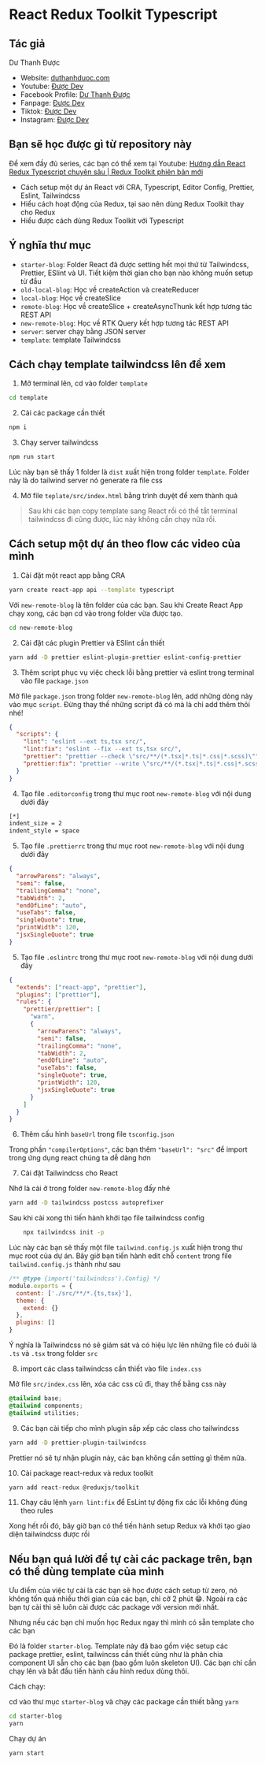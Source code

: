 # React Redux Toolkit Typescript

## Tác giả

Dư Thanh Được

- Website: [duthanhduoc.com](https://duthanhduoc.com)
- Youtube: [Được Dev](https://www.youtube.com/channel/UCPTXoUNn3frLh8_jI1gAsBA)
- Facebook Profile: [Dư Thanh Được](https://www.facebook.com/duthanhduoc/)
- Fanpage: [Được Dev](https://www.facebook.com/duocdevofficial)
- Tiktok: [Được Dev](https://www.tiktok.com/@duocdev)
- Instagram: [Được Dev](https://www.instagram.com/duocdev/)

## Bạn sẽ học được gì từ repository này

Để xem đầy đủ series, các bạn có thể xem tại Youtube: [Hướng dẫn React Redux Typescript chuyên sâu | Redux Toolkit phiên bản mới](https://www.youtube.com/playlist?list=PLFfVmM19UNqmDPV_8K6YjiBNXimQna6wW)

- Cách setup một dự án React với CRA, Typescript, Editor Config, Prettier, Eslint, Tailwindcss
- Hiểu cách hoạt động của Redux, tại sao nên dùng Redux Toolkit thay cho Redux
- Hiểu được cách dùng Redux Toolkit với Typescript

## Ý nghĩa thư mục

- `starter-blog`: Folder React đã được setting hết mọi thứ từ Tailwindcss, Prettier, ESlint và UI. Tiết kiệm thời gian cho bạn nào không muốn setup từ đầu
- `old-local-blog`: Học về createAction và createReducer
- `local-blog`: Học về createSlice
- `remote-blog`: Học về createSlice + createAsyncThunk kết hợp tương tác REST API
- `new-remote-blog`: Học về RTK Query kết hợp tương tác REST API
- `server`: server chạy bằng JSON server
- `template`: template Tailwindcss

## Cách chạy template tailwindcss lên để xem

1. Mở terminal lên, cd vào folder `template`

```bash
cd template
```

2. Cài các package cần thiết

```bash
npm i
```

3. Chạy server tailwindcss

```bash
npm run start
```

Lúc này bạn sẽ thấy 1 folder là `dist` xuất hiện trong folder `template`. Folder này là do tailwind server nó generate ra file css

4. Mở file `teplate/src/index.html` bằng trình duyệt để xem thành quả

> Sau khi các bạn copy template sang React rồi có thể tắt terminal tailwindcss đi cũng được, lúc này không cần chạy nữa rồi.

## Cách setup một dự án theo flow các video của mình

1. Cài đặt một react app bằng CRA

```bash
yarn create react-app api --template typescript
```

Với `new-remote-blog` là tên folder của các bạn. Sau khi Create React App chạy xong, các bạn cd vào trong folder vừa được tạo.

```bash
cd new-remote-blog
```

2. Cài đặt các plugin Prettier và ESlint cần thiết

```bash
yarn add -D prettier eslint-plugin-prettier eslint-config-prettier
```

3. Thêm script phục vụ việc check lỗi bằng prettier và eslint trong terminal vào file `package.json`

Mở file `package.json` trong folder `new-remote-blog` lên, add những dòng này vào mục `script`. Đừng thay thế những script đã có mà là chỉ add thêm thôi nhé!

```json
{
  "scripts": {
    "lint": "eslint --ext ts,tsx src/",
    "lint:fix": "eslint --fix --ext ts,tsx src/",
    "prettier": "prettier --check \"src/**/(*.tsx|*.ts|*.css|*.scss)\"",
    "prettier:fix": "prettier --write \"src/**/(*.tsx|*.ts|*.css|*.scss)\""
  }
}
```

4. Tạo file `.editorconfig` trong thư mục root `new-remote-blog` với nội dung dưới đây

```bash
[*]
indent_size = 2
indent_style = space
```

5. Tạo file `.prettierrc` trong thư mục root `new-remote-blog` với nội dung dưới đây

```json
{
  "arrowParens": "always",
  "semi": false,
  "trailingComma": "none",
  "tabWidth": 2,
  "endOfLine": "auto",
  "useTabs": false,
  "singleQuote": true,
  "printWidth": 120,
  "jsxSingleQuote": true
}
```

5. Tạo file `.eslintrc` trong thư mục root `new-remote-blog` với nội dung dưới đây

```json
{
  "extends": ["react-app", "prettier"],
  "plugins": ["prettier"],
  "rules": {
    "prettier/prettier": [
      "warn",
      {
        "arrowParens": "always",
        "semi": false,
        "trailingComma": "none",
        "tabWidth": 2,
        "endOfLine": "auto",
        "useTabs": false,
        "singleQuote": true,
        "printWidth": 120,
        "jsxSingleQuote": true
      }
    ]
  }
}
```

6. Thêm cấu hình `baseUrl` trong file `tsconfig.json`

Trong phần `"compilerOptions"`, các bạn thêm `"baseUrl": "src"` để import trong ứng dụng react chúng ta dễ dàng hơn

7. Cài đặt Tailwindcss cho React

Nhớ là cài ở trong folder `new-remote-blog` đấy nhé

```bash
yarn add -D tailwindcss postcss autoprefixer
```

Sau khi cài xong thì tiến hành khởi tạo file tailwindcss config

```bash
    npx tailwindcss init -p
```

Lúc này các bạn sẽ thấy một file `tailwind.config.js` xuất hiện trong thư mục root của dự án. Bây giờ bạn tiến hành edit chỗ `content` trong file `tailwind.config.js` thành như sau

```js
/** @type {import('tailwindcss').Config} */
module.exports = {
  content: ['./src/**/*.{ts,tsx}'],
  theme: {
    extend: {}
  },
  plugins: []
}
```

Ý nghĩa là Tailwindcss nó sẽ giám sát và có hiệu lực lên những file có đuôi là `.ts` và `.tsx` trong folder `src`

8. import các class tailwindcss cần thiết vào file `index.css`

Mở file `src/index.css` lên, xóa các css cũ đi, thay thế bằng css này

```css
@tailwind base;
@tailwind components;
@tailwind utilities;
```

9. Các bạn cài tiếp cho mình plugin sắp xếp các class cho tailwindcss

```bash
yarn add -D prettier-plugin-tailwindcss
```

Prettier nó sẽ tự nhận plugin này, các bạn không cần setting gì thêm nữa.

10. Cài package react-redux và redux toolkit

```bash
yarn add react-redux @reduxjs/toolkit
```

11. Chạy câu lệnh `yarn lint:fix` để EsLint tự động fix các lỗi không đúng theo rules

Xong hết rồi đó, bây giờ bạn có thể tiến hành setup Redux và khởi tạo giao diện tailwindcss được rồi

## Nếu bạn quá lười để tự cài các package trên, bạn có thể dùng template của mình

Ưu điểm của việc tự cài là các bạn sẽ học được cách setup từ zero, nó không tốn quá nhiều thời gian của các bạn, chỉ cỡ 2 phút 😁. Ngoài ra các bạn tự cài thì sẽ luôn cài được các package với version mới nhất.

Nhưng nếu các bạn chỉ muốn học Redux ngay thì mình có sẵn template cho các bạn

Đó là folder `starter-blog`. Template này đã bao gồm việc setup các package prettier, eslint, tailwincss cần thiết cũng như là phân chia component UI sẵn cho các bạn (bao gồm luôn skeleton UI). Các bạn chỉ cần chạy lên và bắt đầu tiến hành cấu hình redux dùng thôi.

Cách chạy:

cd vào thư mục `starter-blog` và chạy các package cần thiết bằng `yarn`

```bash
cd starter-blog
yarn
```

Chạy dự án

```bash
yarn start
```
